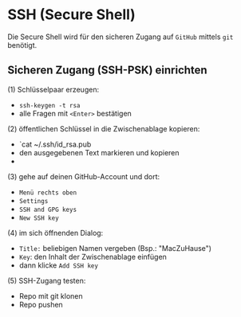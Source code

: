 # SSH (Secure Shell)
Die Secure Shell wird für den sicheren Zugang auf `GitHub` mittels `git` benötigt.

## Sicheren Zugang (SSH-PSK) einrichten

(1) Schlüsselpaar erzeugen:

- `ssh-keygen -t rsa`
- alle Fragen mit `<Enter>` bestätigen

(2) öffentlichen Schlüssel in die Zwischenablage kopieren:

- `cat ~/.ssh/id_rsa.pub
- den ausgegebenen Text markieren und kopieren
- 
(3) gehe auf deinen GitHub-Account und dort:

- `Menü rechts oben`
- `Settings`
- `SSH and GPG keys`
- `New SSH key`

(4) im sich öffnenden Dialog:

- `Title:` beliebigen Namen vergeben (Bsp.: "MacZuHause")
- `Key`: den Inhalt der Zwischenablage einfügen
- dann klicke `Add SSH key`

(5) SSH-Zugang testen:

- Repo mit git klonen
- Repo pushen
